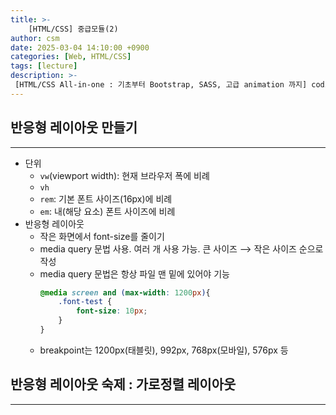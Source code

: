 ```yaml
---
title: >-
    [HTML/CSS] 중급모듈(2)
author: csm
date: 2025-03-04 14:10:00 +0900
categories: [Web, HTML/CSS]
tags: [lecture]
description: >-
 [HTML/CSS All-in-one : 기초부터 Bootstrap, SASS, 고급 animation 까지] codingapple.com
---
```


## 반응형 레이아웃 만들기
---
- 단위
    - `vw`(viewport width): 현재 브라우저 폭에 비례
    - `vh`
    - `rem`: 기본 폰트 사이즈(16px)에 비례
    - `em`: 내(해당 요소) 폰트 사이즈에 비례
- 반응형 레이아웃
    - 작은 화면에서 font-size를 줄이기
    - media query 문법 사용. 여러 개 사용 가능. 큰 사이즈 ⟶ 작은 사이즈 순으로 작성
    - media query 문법은 항상 파일 맨 밑에 있어야 기능
        ```css
        @media screen and (max-width: 1200px){
            .font-test {
                font-size: 10px;
            }
        }
        ```
    - breakpoint는 1200px(태블릿), 992px, 768px(모바일), 576px 등

## 반응형 레이아웃 숙제 : 가로정렬 레이아웃
---
